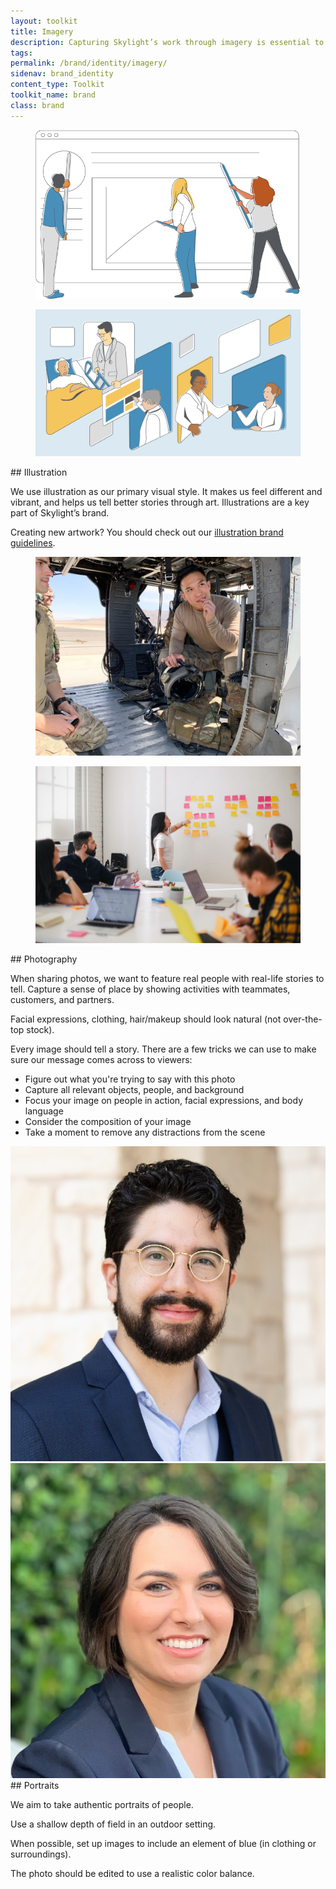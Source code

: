 ```yaml
---
layout: toolkit
title: Imagery
description: Capturing Skylight’s work through imagery is essential to telling a compelling story about our impact on public services. We offer guidance around what makes our visual style distinctive and provide tips on what makes an effective visual.
tags:
permalink: /brand/identity/imagery/
sidenav: brand_identity
content_type: Toolkit
toolkit_name: brand
class: brand
---
```


<div class="row brand__content-section">
<div class="col-md-8">
  <div class="section__container p-5">
    <figure class="mb-0">
      <img class="w-100" src="/img/services-microconsulting.svg" alt="A few people collaborating on a large project (small people holding big pencils, filling out a larger than life chart)">
    </figure>
    <figure class="mb-0">
      <img class="mt-5" src="/img/projects/va_diffusion_marketplace/diffusion-marketplace.svg" alt="Doctors, administrators, and veteran patients interacting through digital panes.">
    </figure>
  </div>
</div>
<div class="col-md-4" markdown="1">
## Illustration

We use illustration as our primary visual style. It makes us feel different and vibrant, and helps us tell better stories through art. Illustrations are a key part of Skylight’s brand.

Creating new artwork? You should check out our [illustration brand guidelines](/brand/illustration/principles/).
</div>
</div>

<div class="row brand__content-section">
<div class="col-md-8">
  <div class="section__container p-5">
    <figure class="mb-0">
      <img class="" src="/img/brand/identity/imagery/photography.jpg" alt="Two airmen sitting inside an aircraft">
    </figure>
    <figure class="mb-0">
      <img class="mt-5" src="/img/brand/identity/imagery/photography-2.jpg" alt="A woman pointing to Post-it Notes on a wall while people watch and listen">
    </figure>
  </div>
</div>
<div class="col-md-4" markdown="1">
## Photography

When sharing photos, we want to feature real people with real-life stories to tell. Capture a sense of place by showing activities with teammates, customers, and partners.

Facial expressions, clothing, hair/makeup should look natural (not over-the-top stock).

Every image should tell a story. There are a few tricks we can use to make sure our message comes across to viewers:

- Figure out what you're trying to say with this photo
- Capture all relevant objects, people, and background
- Focus your image on people in action, facial expressions, and body language
- Consider the composition of your image
- Take a moment to remove any distractions from the scene
</div>
</div>

<div class="row brand__content-section">
<div class="col-md-8">
  <div class="section__container p-5">
    <div class="row no-gutters mb-0">
      <div class="col-sm-6">
        <img class="" src="/img/people/gabriel-ramirez.jpg" alt="Gabriel Ramirez headshot">
      </div>
      <div class="col-sm-6 mt-5 mt-sm-0">
        <img class="" src="/img/people/maya-benari.jpg" alt="Maya Benari headshot">
      </div>
    </div>
  </div>
</div>
<div class="col-md-4" markdown="1">
## Portraits

We aim to take authentic portraits of people.

Use a shallow depth of field in an outdoor setting.

When possible, set up images to include an element of blue (in clothing or surroundings).

The photo should be edited to use a realistic color balance.
</div>
</div>


